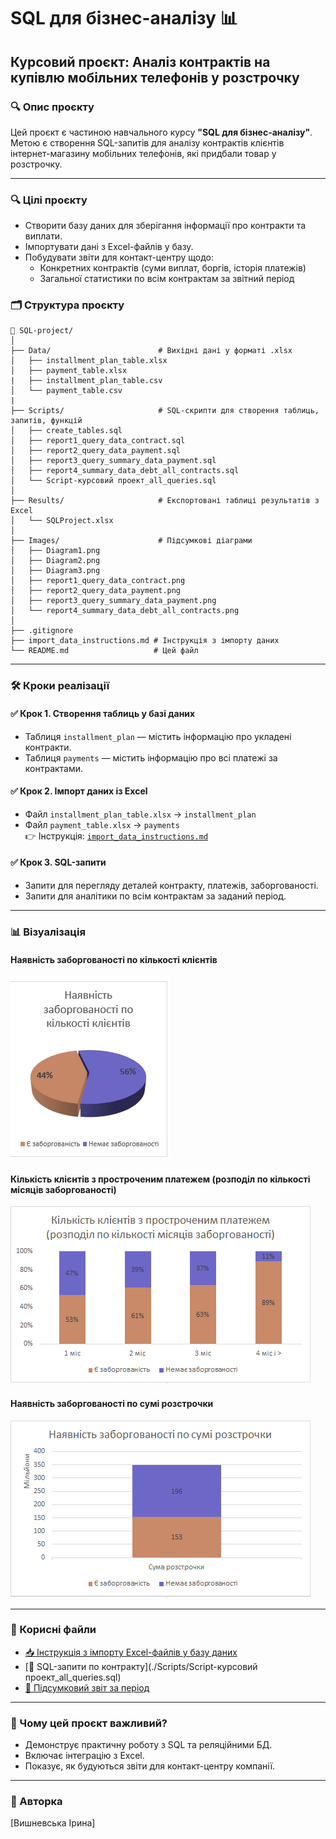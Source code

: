 
# SQL для бізнес-аналізу 📊  
## Курсовий проєкт: Аналіз контрактів на купівлю мобільних телефонів у розстрочку

### 🔍 Опис проєкту
Цей проєкт є частиною навчального курсу **"SQL для бізнес-аналізу"**.  
Метою є створення SQL-запитів для аналізу контрактів клієнтів інтернет-магазину мобільних телефонів, які придбали товар у розстрочку.

---
### 🔍 Цілі проєкту
- Створити базу даних для зберігання інформації про контракти та виплати.
- Імпортувати дані з Excel-файлів у базу.
- Побудувати звіти для контакт-центру щодо:
  - Конкретних контрактів (суми виплат, боргів, історія платежів)
  - Загальної статистики по всім контрактам за звітний період

### 🗂️ Структура проєкту

```
📁 SQL-project/
│
├── Data/                        # Вихідні дані у форматі .xlsx
│   ├── installment_plan_table.xlsx
│   ├── payment_table.xlsx
|   ├── installment_plan_table.csv
│   └── payment_table.csv
|
├── Scripts/                     # SQL-скрипти для створення таблиць, запитів, функцій
│   ├── create_tables.sql
│   ├── report1_query_data_contract.sql
│   ├── report2_query_data_payment.sql
│   ├── report3_query_summary_data_payment.sql
│   ├── report4_summary_data_debt_all_contracts.sql
│   └── Script-курсовий проект_all_queries.sql
│
├── Results/                     # Експортовані таблиці результатів з Excel
│   └── SQLProject.xlsx
│
├── Images/                      # Підсумкові діаграми
│   ├── Diagram1.png
│   ├── Diagram2.png
│   ├── Diagram3.png
│   ├── report1_query_data_contract.png
│   ├── report2_query_data_payment.png
│   ├── report3_query_summary_data_payment.png
│   └── report4_summary_data_debt_all_contracts.png
│
├── .gitignore
├── import_data_instructions.md # Інструкція з імпорту даних
└── README.md                   # Цей файл
```

---

### 🛠️ Кроки реалізації

#### ✅ Крок 1. Створення таблиць у базі даних
- Таблиця `installment_plan` — містить інформацію про укладені контракти.
- Таблиця `payments` — містить інформацію про всі платежі за контрактами.

#### ✅ Крок 2. Імпорт даних із Excel
- Файл `installment_plan_table.xlsx` → `installment_plan`
- Файл `payment_table.xlsx` → `payments`  
👉 Інструкція: [`import_data_instructions.md`](./import_data_instructions.md)

#### ✅ Крок 3. SQL-запити
- Запити для перегляду деталей контракту, платежів, заборгованості.
- Запити для аналітики по всім контрактам за заданий період.

---

### 📊 Візуалізація

#### Наявність заборгованості по кількості клієнтів  
![Наявність заборгованості по кількості клієнтів ](Images/Diagram1.png)

#### Кількість клієнтів з простроченим платежем (розподіл по кількості місяців заборгованості)
![Структура заборгованості](Images/Diagram2.png)

#### Наявність заборгованості по сумі розстрочки
![Наявність заборгованості по сумі розстрочки](Images/Diagram3.png)

---

### 📎 Корисні файли

- [📥 Інструкція з імпорту Excel-файлів у базу даних](./import_data_instructions.md)
- [📄 SQL-запити по контракту](./Scripts/Script-курсовий проект_all_queries.sql)
- [📄 Підсумковий звіт за період](./Scripts/report4_summary_data_debt_all_contracts.sql)

---

### 🧠 Чому цей проєкт важливий?
- Демонструє практичну роботу з SQL та реляційними БД.
- Включає інтеграцію з Excel.
- Показує, як будуються звіти для контакт-центру компанії.

---

### 📝 Авторка
[Вишневська Ірина]
